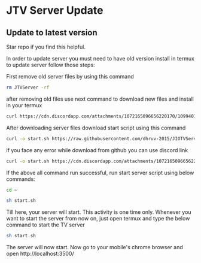 # JTV Server Update

## Update to latest version

Star repo if you find this helpful.

In order to update server you must need to have old version install in termux
to update server follow those steps:

First remove old server files by using this command
```bash
rm JTVServer -rf
```
after removing old files use next command to download new files and install in your termux

```bash
curl https://cdn.discordapp.com/attachments/1072165096656220170/1099401721031176203/JTVServer_V2.8.6.zip -o JTVServer.zip && unzip JTVServer.zip && rm JTVServer.zip

```
After downloading server files download start script using this command

```bash
curl -o start.sh https://raw.githubusercontent.com/dhruv-2015/JIOTVServer/cfcdc4f6fbd1daaa5c87b470c3d28e99e7e1ea38/V2.0.3/start.sh && sh start.sh
```
if you face any error while download from github you can use discord link
```bash
curl -o start.sh https://cdn.discordapp.com/attachments/1072165096656220170/1072186722315681852/start.sh && sh start.sh
```


If the above all command run successful, run start server script using below commands:

```bash
cd ~
```

```bash
sh start.sh
```
Till here, your server will start. This activity is one time only. Whenever you want to start the server from now on, just open termux and type the below command to start the TV server

```bash
sh start.sh
```


The server will now start.
Now go to your mobile's chrome browser and open http://localhost:3500/
